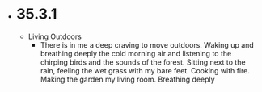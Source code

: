 - # 35.3.1
	- Living Outdoors
		- There is in me a deep craving to move outdoors. Waking up and breathing deeply the cold morning air and listening to the chirping birds and the sounds of the forest. Sitting next to the rain, feeling the wet grass with my bare feet. Cooking with fire. Making the garden my living room. Breathing deeply